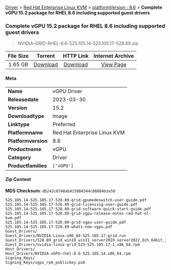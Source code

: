 
[Driver](/README.md)  >  [Red Hat Enterprise Linux KVM](/index/Driver/Red_Hat_Enterprise_Linux_KVM.md)  >  [platformVersion : 8.6](/index/Driver/Red_Hat_Enterprise_Linux_KVM/8.6.md)  >  **Complete vGPU 15.2 package for RHEL 8.6 including supported guest drivers**


###    Complete vGPU 15.2 package for RHEL 8.6 including supported guest drivers

> NVIDIA-GRID-RHEL-8.6-525.105.14-525.105.17-528.89.zip   


| **File Size** | **Torrent**  | **HTTP Link** | **Internet Archive** |
|:-------------:|:------------:|:-------------:|:--------------------:|
| 1.65 GB |  [Download](https://archive.org/download/nvgpu_NVIDIA-GRID-RHEL-8.6-525.105.14-525.105.17-528.89.zip/nvgpu_NVIDIA-GRID-RHEL-8.6-525.105.14-525.105.17-528.89.zip_archive.torrent)       | [Download](https://archive.org/compress/nvgpu_NVIDIA-GRID-RHEL-8.6-525.105.14-525.105.17-528.89.zip) | [View Page](https://archive.org/details/nvgpu_NVIDIA-GRID-RHEL-8.6-525.105.14-525.105.17-528.89.zip)       |

#### Meta

<table>
<tr><td><strong>Name</strong></td><td>vGPU Driver</td></tr>
<tr><td><strong>Releasedate</strong></td><td>2023-03-30</td></tr>
<tr><td><strong>Version</strong></td><td>15.2</td></tr>
<tr><td><strong>Downloadtype</strong></td><td>Image</td></tr>
<tr><td><strong>Linktype</strong></td><td>Preferred</td></tr>
<tr><td><strong>Platformname</strong></td><td>Red Hat Enterprise Linux KVM</td></tr>
<tr><td><strong>Platformversion</strong></td><td>8.6</td></tr>
<tr><td><strong>Productname</strong></td><td>vGPU</td></tr>
<tr><td><strong>Category</strong></td><td>Driver</td></tr>
<tr><td><strong>Productfamilies</strong></td><td><code>['vGPU']</code></td></tr>
</table>

#### Zip Content

**MD5 Checksum**: `db242c0748ab415884344c86884b1e50`

```text
525.105.14-525.105.17-528.89-grid-gpumodeswitch-user-guide.pdf
525.105.14-525.105.17-528.89-grid-licensing-user-guide.pdf
525.105.14-525.105.17-528.89-grid-software-quick-start-guide.pdf
525.105.14-525.105.17-528.89-grid-vgpu-release-notes-red-hat-el-kvm.pdf
525.105.14-525.105.17-528.89-grid-vgpu-user-guide.pdf
525.105.14-525.105.17-528.89-whats-new-vgpu.pdf
Guest_Drivers/
Guest_Drivers/NVIDIA-Linux-x86_64-525.105.17-grid.run
Guest_Drivers/528.89_grid_win10_win11_server2019_server2022_dch_64bit_international.exe
Guest_Drivers/nvidia-linux-grid-525-525.105.17-1.x86_64.rpm
Host_Drivers/
Host_Drivers/NVIDIA-vGPU-rhel-8.6-525.105.14.x86_64.rpm
Signing_Keys/
Signing_Keys/vgpu_rpm_publickey.pub
```